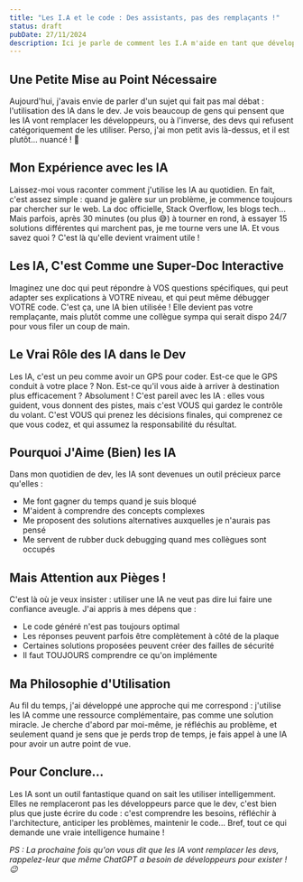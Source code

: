 ```yaml
---
title: "Les I.A et le code : Des assistants, pas des remplaçants !"
status: draft
pubDate: 27/11/2024
description: Ici je parle de comment les I.A m'aide en tant que développeur.
---
```

## Une Petite Mise au Point Nécessaire

Aujourd'hui, j'avais envie de parler d'un sujet qui fait pas mal débat : l'utilisation des IA dans le dev. Je vois beaucoup de gens qui pensent que les IA vont remplacer les développeurs, ou à l'inverse, des devs qui refusent catégoriquement de les utiliser. Perso, j'ai mon petit avis là-dessus, et il est plutôt... nuancé ! 🤔

## Mon Expérience avec les IA
Laissez-moi vous raconter comment j'utilise les IA au quotidien. En fait, c'est assez simple : quand je galère sur un problème, je commence toujours par chercher sur le web. La doc officielle, Stack Overflow, les blogs tech... Mais parfois, après 30 minutes (ou plus 😅) à tourner en rond, à essayer 15 solutions différentes qui marchent pas, je me tourne vers une IA. Et vous savez quoi ? C'est là qu'elle devient vraiment utile !

## Les IA, C'est Comme une Super-Doc Interactive
Imaginez une doc qui peut répondre à VOS questions spécifiques, qui peut adapter ses explications à VOTRE niveau, et qui peut même débugger VOTRE code. C'est ça, une IA bien utilisée ! Elle devient pas votre remplaçante, mais plutôt comme une collègue sympa qui serait dispo 24/7 pour vous filer un coup de main.

## Le Vrai Rôle des IA dans le Dev
Les IA, c'est un peu comme avoir un GPS pour coder. Est-ce que le GPS conduit à votre place ? Non. Est-ce qu'il vous aide à arriver à destination plus efficacement ? Absolument ! C'est pareil avec les IA : elles vous guident, vous donnent des pistes, mais c'est VOUS qui gardez le contrôle du volant. C'est VOUS qui prenez les décisions finales, qui comprenez ce que vous codez, et qui assumez la responsabilité du résultat.

## Pourquoi J'Aime (Bien) les IA
Dans mon quotidien de dev, les IA sont devenues un outil précieux parce qu'elles :

- Me font gagner du temps quand je suis bloqué
- M'aident à comprendre des concepts complexes
- Me proposent des solutions alternatives auxquelles je n'aurais pas pensé
- Me servent de rubber duck debugging quand mes collègues sont occupés

## Mais Attention aux Pièges !
C'est là où je veux insister : utiliser une IA ne veut pas dire lui faire une confiance aveugle. J'ai appris à mes dépens que :

- Le code généré n'est pas toujours optimal
- Les réponses peuvent parfois être complètement à côté de la plaque
- Certaines solutions proposées peuvent créer des failles de sécurité
- Il faut TOUJOURS comprendre ce qu'on implémente

## Ma Philosophie d'Utilisation
Au fil du temps, j'ai développé une approche qui me correspond : j'utilise les IA comme une ressource complémentaire, pas comme une solution miracle. Je cherche d'abord par moi-même, je réfléchis au problème, et seulement quand je sens que je perds trop de temps, je fais appel à une IA pour avoir un autre point de vue.

## Pour Conclure...
Les IA sont un outil fantastique quand on sait les utiliser intelligemment. Elles ne remplaceront pas les développeurs parce que le dev, c'est bien plus que juste écrire du code : c'est comprendre les besoins, réfléchir à l'architecture, anticiper les problèmes, maintenir le code... Bref, tout ce qui demande une vraie intelligence humaine !

*PS : La prochaine fois qu'on vous dit que les IA vont remplacer les devs, rappelez-leur que même ChatGPT a besoin de développeurs pour exister ! 😉*
